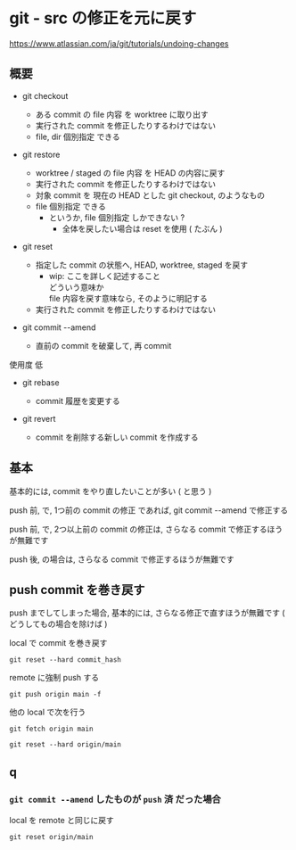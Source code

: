 
# git  -  src の修正を元に戻す

https://www.atlassian.com/ja/git/tutorials/undoing-changes


## 概要

- git checkout
  - ある commit の file 内容 を worktree に取り出す
  - 実行された commit を修正したりするわけではない
  - file, dir 個別指定 できる


- git restore
  - worktree / staged の file 内容 を HEAD の内容に戻す
  - 実行された commit を修正したりするわけではない
  - 対象 commit を 現在の HEAD とした git checkout, のようなもの
  - file 個別指定 できる
    - というか, file 個別指定 しかできない ?
      - 全体を戻したい場合は reset を使用 ( たぶん )

- git reset
  - 指定した commit の状態へ, HEAD, worktree, staged を戻す
    - wip: ここを詳しく記述すること  
      どういう意味か  
      file 内容を戻す意味なら, そのように明記する
  - 実行された commit を修正したりするわけではない


- git commit --amend
  - 直前の commit を破棄して, 再 commit


使用度 低

- git rebase
  - commit 履歴を変更する

- git revert
  - commit を削除する新しい commit を作成する



## 基本

基本的には, commit をやり直したいことが多い ( と思う )

push 前, で, 1つ前の commit の修正 であれば, git commit --amend で修正する

push 前, で, 2つ以上前の commit の修正は, さらなる commit で修正するほうが無難です

push 後, の場合は, さらなる commit で修正するほうが無難です


## push commit を巻き戻す

push までしてしまった場合, 基本的には, さらなる修正で直すほうが無難です
( どうしてもの場合を除けば )


local で commit を巻き戻す

```
git reset --hard commit_hash
```

remote に強制 push する

```
git push origin main -f
```


他の local で次を行う

```
git fetch origin main
```

```
git reset --hard origin/main
```


## q

### `git commit --amend` したものが `push` 済 だった場合

local を remote と同じに戻す

```
git reset origin/main
```



